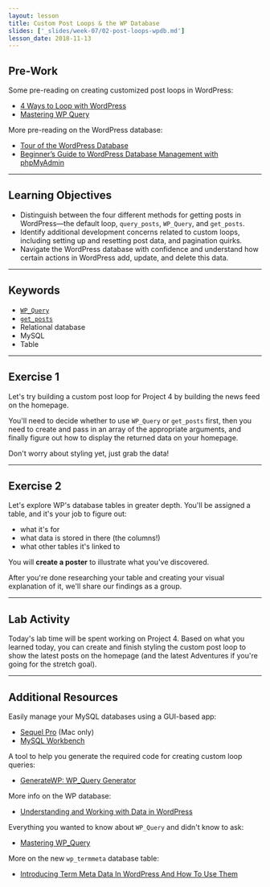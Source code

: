```yaml
---
layout: lesson
title: Custom Post Loops & the WP Database
slides: ['_slides/week-07/02-post-loops-wpdb.md']
lesson_date: 2018-11-13
---
```


## Pre-Work

Some pre-reading on creating customized post loops in WordPress:

* [4 Ways to Loop with WordPress](https://digwp.com/2011/05/loops/)
* [Mastering WP Query](http://code.tutsplus.com/series/mastering-wp_query--cms-818)

More pre-reading on the WordPress database:

* [Tour of the WordPress Database](https://deliciousbrains.com/tour-wordpress-database/)
* [Beginner’s Guide to WordPress Database Management with phpMyAdmin](http://www.wpbeginner.com/beginners-guide/beginners-guide-to-wordpress-database-management-with-phpmyadmin/)

---

## Learning Objectives

* Distinguish between the four different methods for getting posts in WordPress&mdash;the default loop, `query_posts`, `WP_Query`, and `get_posts`.
* Identify additional development concerns related to custom loops, including setting up and resetting post data, and pagination quirks.
* Navigate the WordPress database with confidence and understand how certain actions in WordPress add, update, and delete this data.

---

## Keywords

* [`WP_Query`](https://codex.wordpress.org/Class_Reference/WP_Query)
* [`get_posts`](https://developer.wordpress.org/reference/functions/get_posts/)
* Relational database
* MySQL
* Table

---

## Exercise 1

Let's try building a custom post loop for Project 4 by building the news feed on the homepage.

You'll need to decide whether to use `WP_Query` or `get_posts` first, then you need to create and pass in an array of the appropriate arguments, and finally figure out how to display the returned data on your homepage.

Don't worry about styling yet, just grab the data!

---

## Exercise 2

Let's explore WP's database tables in greater depth. You'll be assigned a table, and it's your job to figure out:

* what it's for
* what data is stored in there (the columns!)
* what other tables it's linked to

You will **create a poster** to illustrate what you've discovered.

After you're done researching your table and creating your visual explanation of it, we'll share our findings as a group.

---

## Lab Activity

Today's lab time will be spent working on Project 4. Based on what you learned today, you can create and finish styling the custom post loop to show the latest posts on the homepage (and the latest Adventures if you're going for the stretch goal).

---

## Additional Resources

Easily manage your MySQL databases using a GUI-based app:

* [Sequel Pro](http://www.sequelpro.com/) (Mac only)
* [MySQL Workbench](http://www.mysql.com/products/workbench/)

A tool to help you generate the required code for creating custom loop queries:

* [GenerateWP: WP_Query Generator](https://generatewp.com/wp_query/)

More info on the WP database:

* [Understanding and Working with Data in WordPress](https://code.tutsplus.com/series/understanding-and-working-with-data-in-wordpress--cms-670)

Everything you wanted to know about `WP_Query` and didn't know to ask:

* [Mastering WP_Query](https://code.tutsplus.com/series/mastering-wp_query--cms-818)

More on the new `wp_termmeta` database table:

* [Introducing Term Meta Data In WordPress And How To Use Them](https://www.smashingmagazine.com/2015/12/how-to-use-term-meta-data-in-wordpress/)
